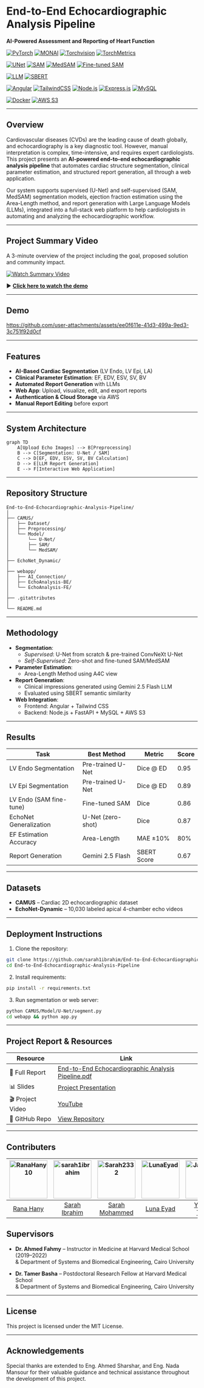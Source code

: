 
# End-to-End Echocardiographic Analysis Pipeline  
**AI-Powered Assessment and Reporting of Heart Function**

[![PyTorch](https://img.shields.io/badge/Framework-PyTorch-EE4C2C?logo=pytorch&logoColor=white)](https://pytorch.org/)
[![MONAI](https://img.shields.io/badge/Medical_AI-MONAI-005BBB?logo=monai&logoColor=white)](https://monai.io/)
[![Torchvision](https://img.shields.io/badge/Library-Torchvision-2C5E9E?logo=python&logoColor=white)](https://pytorch.org/vision/stable/)
[![TorchMetrics](https://img.shields.io/badge/Evaluation-TorchMetrics-5932a8?logo=python&logoColor=white)](https://torchmetrics.readthedocs.io/en/stable/)

[![UNet](https://img.shields.io/badge/Backbone-U--Net-4B8BBE)](https://github.com/milesial/Pytorch-UNet)
[![SAM](https://img.shields.io/badge/Foundation_Model-SAM-FF8800)](https://github.com/facebookresearch/segment-anything)
[![MedSAM](https://img.shields.io/badge/Foundation_Model-MedSAM-8E44AD)](https://github.com/bowang-lab/MedSAM)
[![Fine-tuned SAM](https://img.shields.io/badge/Model-Fine--tuned%20SAM-00BCD4)](https://github.com/facebookresearch/segment-anything)

[![LLM](https://img.shields.io/badge/LLM-Gemini_2.5_Flash-4285F4)](https://deepmind.google/technologies/gemini/)
[![SBERT](https://img.shields.io/badge/NLP-SBERT-0A9396)](https://www.sbert.net/)

[![Angular](https://img.shields.io/badge/Frontend-Angular-DD0031?logo=angular&logoColor=white)](https://angular.io/)
[![TailwindCSS](https://img.shields.io/badge/UI-Tailwind_CSS-06B6D4?logo=tailwindcss&logoColor=white)](https://tailwindcss.com/)
[![Node.js](https://img.shields.io/badge/Backend-Node.js-339933?logo=node.js&logoColor=white)](https://nodejs.org/)
[![Express.js](https://img.shields.io/badge/API-Express.js-000000?logo=express&logoColor=white)](https://expressjs.com/)
[![MySQL](https://img.shields.io/badge/Database-MySQL-4479A1?logo=mysql&logoColor=white)](https://www.mysql.com/)

[![Docker](https://img.shields.io/badge/Container-Docker-2496ED?logo=docker&logoColor=white)](https://www.docker.com/)
[![AWS S3](https://img.shields.io/badge/Storage-AWS_S3-FF9900?logo=amazon-aws&logoColor=white)](https://aws.amazon.com/s3/)


---

## Overview

Cardiovascular diseases (CVDs) are the leading cause of death globally, and echocardiography is a key diagnostic tool. However, manual interpretation is complex, time-intensive, and requires expert cardiologists. This project presents an **AI-powered end-to-end echocardiographic analysis pipeline** that automates cardiac structure segmentation, clinical parameter estimation, and structured report generation, all through a web application.

Our system supports supervised (U-Net) and self-supervised (SAM, MedSAM) segmentation models, ejection fraction estimation using the Area-Length method, and report generation with Large Language Models (LLMs), integrated into a full-stack web platform to help cardiologists in automating and analyzing the echocardiographic workflow.

---

## Project Summary Video

A 3-minute overview of the project including the goal, proposed solution and community impact.

[![Watch Summary Video](https://img.youtube.com/vi/ySWKCKW3JVc/0.jpg)](https://www.youtube.com/watch?v=ySWKCKW3JVc) 

▶️ **[Click here to watch the demo](https://www.youtube.com/watch?v=ySWKCKW3JVc)**

---

## Demo

https://github.com/user-attachments/assets/ee0f611e-41d3-499a-9ed3-3c751f92d0cf

---

## Features

- **AI-Based Cardiac Segmentation** (LV Endo, LV Epi, LA)
- **Clinical Parameter Estimation**: EF, EDV, ESV, SV, BV
- **Automated Report Generation** with LLMs
- **Web App**: Upload, visualize, edit, and export reports
- **Authentication & Cloud Storage** via AWS
- **Manual Report Editing** before export

---

## System Architecture

```mermaid
graph TD
    A[Upload Echo Images] --> B[Preprocessing]
    B --> C[Segmentation: U-Net / SAM]
    C --> D[EF, EDV, ESV, SV, BV Calculation]
    D --> E[LLM Report Generation]
    E --> F[Interactive Web Application]
```

---

## Repository Structure

```
End-to-End-Echocardiographic-Analysis-Pipeline/
│
├── CAMUS/                          
│   ├── Dataset/                    
│   ├── Preprocessing/                    
│   └── Model/                      
│       └── U-Net/                  
│       ├── SAM/                    
│       └── MedSAM/                    
│
├── EchoNet_Dynamic/    
│
├── webapp/                        
│   ├── AI_Connection/                 
│   ├── EchoAnalysis-BE/              
│   └── EchoAnalysis-FE/              
│
├── .gitattributes
│
└── README.md                     
```

---

## Methodology

- **Segmentation**:
  - *Supervised*: U-Net from scratch & pre-trained ConvNeXt U-Net
  - *Self-Supervised*: Zero-shot and fine-tuned SAM/MedSAM
- **Parameter Estimation**:
  - Area-Length Method using A4C view
- **Report Generation**:
  - Clinical impressions generated using Gemini 2.5 Flash LLM
  - Evaluated using SBERT semantic similarity
- **Web Integration**:
  - Frontend: Angular + Tailwind CSS
  - Backend: Node.js + FastAPI + MySQL + AWS S3

---

## Results

| Task                  | Best Method         | Metric       | Score |
|-----------------------|---------------------|--------------|-------|
| LV Endo Segmentation  | Pre-trained U-Net   | Dice @ ED    | 0.95  |
| LV Epi Segmentation   | Pre-trained U-Net   | Dice @ ED    | 0.89  |
| LV Endo (SAM fine-tune) | Fine-tuned SAM    | Dice          | 0.86  |
| EchoNet Generalization | U-Net (zero-shot)  | Dice         | 0.87  |
| EF Estimation Accuracy | Area-Length        | MAE ±10%     | 80%   |
| Report Generation     | Gemini 2.5 Flash    | SBERT Score  | 0.67  |

---

## Datasets

- **CAMUS** – Cardiac 2D echocardiographic dataset  
- **EchoNet-Dynamic** – 10,030 labeled apical 4-chamber echo videos  

---

## Deployment Instructions

1. Clone the repository:
```bash
git clone https://github.com/sarah1ibrahim/End-to-End-Echocardiographic-Analysis-Pipeline
cd End-to-End-Echocardiographic-Analysis-Pipeline
```

2. Install requirements:
```bash
pip install -r requirements.txt
```

3. Run segmentation or web server:
```bash
python CAMUS/Model/U-Net/segment.py
cd webapp && python app.py
```

---

## Project Report & Resources

| Resource | Link |
|---------|------|
| 📘 Full Report | [End-to-End Echocardiographic Analysis Pipeline.pdf](https://github.com/user-attachments/files/21195165/End-to-End.Echocardiographic.Analysis.Pipeline.pdf) |
| 📊 Slides | [Project Presentation](https://drive.google.com/drive/folders/1lKlK_Hux6uNpz4t7g0Fd8yC8WtnE2CUH?usp=sharing) |
| 🎬 Project Video | [YouTube](https://www.youtube.com/watch?v=ySWKCKW3JVc) |
| 🔗 GitHub Repo | [View Repository](https://github.com/sarah1ibrahim/End-to-End-Echocardiographic-Analysis-Pipeline) |

---

## Contributers

<div align="center">
  
| <a href="https://github.com/RanaHany10"><img src="https://avatars.githubusercontent.com/u/115092108?v=4" width="100px" alt="RanaHany10"></a> | <a href="https://github.com/sarah1ibrahim"><img src="https://avatars.githubusercontent.com/u/115026687?v=4" width="100px" alt="sarah1ibrahim"></a> | <a href="https://github.com/Sarah2332"><img src="https://avatars.githubusercontent.com/u/103162590?v=4" width="100px" alt="Sarah2332"></a> | <a href="https://github.com/LunaEyad"><img src="https://avatars.githubusercontent.com/u/103345380?v=4" width="100px" alt="LunaEyad"></a> | <a href="https://github.com/JasmineTJ"><img src="https://avatars.githubusercontent.com/u/105980355?v=4" width="100px" alt="JasmineTJ"></a> |
|:---:|:---:|:---:|:---:|:---:|
| [Rana Hany](https://github.com/RanaHany10) | [Sarah Ibrahim](https://github.com/sarah1ibrahim) | [Sarah Mohammed](https://github.com/Sarah2332) | [Luna Eyad](https://github.com/LunaEyad) |[Yasmin Tarek](https://github.com/JasmineTJ) |

</div>
 
## Supervisors
- **Dr. Ahmed Fahmy** – Instructor in Medicine at Harvard Medical School (2019–2022)  
  & Department of Systems and Biomedical Engineering, Cairo University  

- **Dr. Tamer Basha** – Postdoctoral Research Fellow at Harvard Medical School  
  & Department of Systems and Biomedical Engineering, Cairo University

---

## License

This project is licensed under the MIT License.

---

## Acknowledgements

Special thanks are extended to Eng. Ahmed Sharshar, and
Eng. Nada Mansour for their valuable guidance and technical
assistance throughout the development of this project.

